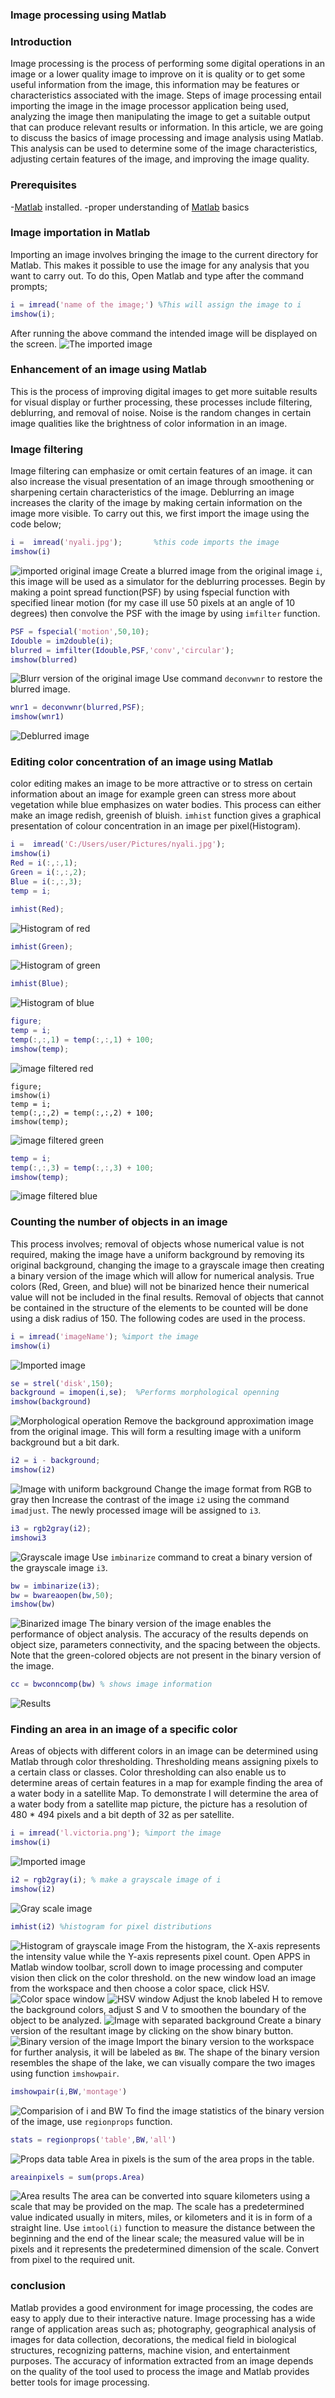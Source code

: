 ### Image processing using Matlab
### Introduction
Image processing is the process of performing some digital operations in an image or a lower quality image to improve on it is quality or
to get some useful information from the image, this information may be features or characteristics associated with the image. Steps of image
processing entail importing the image in the image processor application being used, analyzing the image then manipulating the image to get 
a suitable output that can produce relevant results or information. In this article, we are going to discuss the basics of image processing
and image analysis using Matlab. This analysis can be used to determine some of the image characteristics, adjusting certain features of the
image, and improving the image quality.
### Prerequisites
-[Matlab](https://www.mathworks.com/products/matlab.html) installed.
-proper understanding of [Matlab](https://www.section.io/engineering-education/getting-started-with-matlab/) basics
### Image importation in Matlab
Importing an image involves bringing the image to the current directory for Matlab. This makes it possible to use the image for any analysis
that you want to carry out. To do this, Open Matlab and type after the command prompts;
```matlab
i = imread('name of the image;') %This will assign the image to i
imshow(i);
```
After running the above command the intended image will be displayed on the screen.
![The imported image](import1.png) 
### Enhancement of an image using Matlab
This is the process of improving digital images to get more suitable results for visual display or further processing, these processes include
filtering, deblurring, and removal of noise. Noise is the random changes in certain image qualities like the brightness of color information in
an image.
### Image filtering
Image filtering can emphasize or omit certain features of an image. it can also increase the visual presentation of an image through smoothening
or sharpening certain characteristics of the image. Deblurring an image increases the clarity of the image by making certain information on the
image more visible. To carry out this, we first import the image using the code below;
```matlab
i =  imread('nyali.jpg');       %this code imports the image
imshow(i)
```
![imported original image](import1.png)
Create a blurred image from the original image `i`, this image will be used as a simulator for the deblurring processes. Begin by making a point
spread function(PSF) by using fspecial function with specified linear motion (for my case ill use 50 pixels at an angle of 10 degrees) then
convolve the PSF with the image by using `imfilter` function.
```matlab
PSF = fspecial('motion',50,10);
Idouble = im2double(i);
blurred = imfilter(Idouble,PSF,'conv','circular');
imshow(blurred)
```
![Blurr version of the original image](blurr.png)
Use command `deconvwnr` to restore the blurred image.
```matlab
wnr1 = deconvwnr(blurred,PSF);
imshow(wnr1)
```
![Deblurred image](capturestep3.png)
### Editing color concentration of an image using Matlab
color editing makes an image to be more attractive or to stress on certain information about an image for example green can stress more about
vegetation while blue emphasizes on water bodies. This process can either make an image redish, greenish of bluish. `imhist` function gives a
graphical presentation of colour concentration in an image per pixel(Histogram).
```matlab
i =  imread('C:/Users/user/Pictures/nyali.jpg');
imshow(i)
Red = i(:,:,1);
Green = i(:,:,2);
Blue = i(:,:,3);
temp = i;
```
```matlab
imhist(Red);
```
![Histogram of red](capturecolor1.png) 
```matlab
imhist(Green);
```
![Histogram of green](capturestepgreen.png)
```matlab
imhist(Blue);
```
![Histogram of blue](captureblue.png)
```matlab
figure;
temp = i;
temp(:,:,1) = temp(:,:,1) + 100;
imshow(temp);
```
![image filtered red](capturered.png)
```
figure;
imshow(i)
temp = i;
temp(:,:,2) = temp(:,:,2) + 100;
imshow(temp);
```
![image filtered green](capturefinal.png)
```matlab
temp = i;
temp(:,:,3) = temp(:,:,3) + 100;
imshow(temp);
```
![image filtered blue](captureb.png)

### Counting the number of objects in an image
This process involves; removal of objects whose numerical value is not required, making the image have a uniform background by removing its
original background, changing the image to a grayscale image then creating a binary version of the image which will allow for numerical analysis.
True colors (Red, Green, and blue) will not be binarized hence their numerical value will not be included in the final results. Removal of
objects that cannot be contained in the structure of the elements to be counted will be done using a disk radius of 150. The following codes
are used in the process.
```matlab
i = imread('imageName'); %import the image
imshow(i)
```
![Imported image](ob1.png)
```matlab
se = strel('disk',150);
background = imopen(i,se);  %Performs morphological openning
imshow(background)
```
![Morphological operation](ob2.png)
Remove the background approximation image from the original image. This will form a resulting image with a uniform background but a bit dark.
```matlab
i2 = i - background; 
imshow(i2)
```
![Image with uniform background](ob3.png)
Change the image format from RGB to gray then Increase the contrast of the image `i2` using the command `imadjust`. The newly processed
image will be assigned to `i3`.
```matlab
i3 = rgb2gray(i2);
imshowi3
```
![Grayscale image](ob4.png)
Use `imbinarize` command to creat a binary version of the grayscale image `i3`.
```matlab
bw = imbinarize(i3);
bw = bwareaopen(bw,50);
imshow(bw)
```
![Binarized image](obb5.png)
The binary version of the image enables the performance of object analysis. The accuracy of the results depends on object size, parameters 
connectivity, and the spacing between the objects. Note that the green-colored objects are not present in the binary version of the image.
```matlab
cc = bwconncomp(bw) % shows image information
```
![Results](obb6.png)
### Finding an area in an image of a specific color
Areas of objects with different colors in an image can be determined using Matlab through color thresholding. Thresholding means assigning
pixels to a certain class or classes. Color thresholding can also enable us to determine areas of certain features in a map for example finding
the area of a water body in a satellite Map. To demonstrate I will determine the area of a water body from a satellite map picture, the picture
has a resolution of 480 * 494 pixels and a bit depth of 32 as per satellite.
```matlab
i = imread('l.victoria.png'); %import the image
imshow(i)
```
![Imported image](st6.png)
```matlab
i2 = rgb2gray(i); % make a grayscale image of i
imshow(i2)
```
![Gray scale image](st7.png)
```matlab
imhist(i2) %histogram for pixel distributions
```
![Histogram of grayscale image](st8.png)
From the histogram, the X-axis represents the intensity value while the Y-axis represents pixel count. Open APPS in Matlab window toolbar,
scroll down to image processing and computer vision then click on the color threshold. on the new window load an image from the workspace and
then choose a color space, click HSV. 
![Color space window](st1.png)
![HSV window](st2.png)
Adjust the knob labeled H to remove the background colors, adjust S and V to smoothen the boundary of the object to be analyzed.
![Image with separated background](st11.png)
Create a binary version of the resultant image by clicking on the show binary button. 
![Binary version of the image](st9.png)
Import the binary version to the workspace for further analysis, it will be labeled as `BW`. The shape of the binary version resembles the
shape of the lake, we can visually compare the two images using function `imshowpair`.
```matlab
imshowpair(i,BW,'montage')
```
![Comparision of `i` and `BW`](st55.png)
To find the image statistics of the binary version of the image, use `regionprops` function.
```matlab
stats = regionprops('table',BW,'all')
```
![Props data table](st4.png)
Area in pixels is the sum of the area props in the table.
```matlab
areainpixels = sum(props.Area)
```
![Area results](st5.png)
The area can be converted into square kilometers using a scale that may be provided on the map. The scale has a predetermined value indicated
usually in miters, miles, or kilometers and it is in form of a straight line. Use `imtool(i)` function to measure the distance between the
beginning and the end of the linear scale; the measured value will be in pixels and it represents the predetermined dimension of the scale.
Convert from pixel to the required unit.
### conclusion
Matlab provides a good environment for image processing, the codes are easy to apply due to their interactive nature. Image processing has 
a wide range of application areas such as; photography, geographical analysis of images for data collection, decorations, the medical field in
biological structures, recognizing patterns, machine vision, and entertainment purposes. The accuracy of information extracted from an image
depends on the quality of the tool used to process the image and Matlab provides better tools for image processing.
